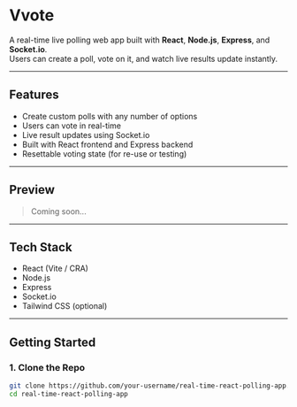 # Vvote

A real-time live polling web app built with **React**, **Node.js**, **Express**, and **Socket.io**.  
Users can create a poll, vote on it, and watch live results update instantly.

---

##  Features

- Create custom polls with any number of options
- Users can vote in real-time
- Live result updates using Socket.io
- Built with React frontend and Express backend
- Resettable voting state (for re-use or testing)

---

## Preview

> Coming soon...

---

## Tech Stack

- React (Vite / CRA)
- Node.js
- Express
- Socket.io
- Tailwind CSS (optional)

---

##  Getting Started

### 1. Clone the Repo

```bash
git clone https://github.com/your-username/real-time-react-polling-app.git
cd real-time-react-polling-app
